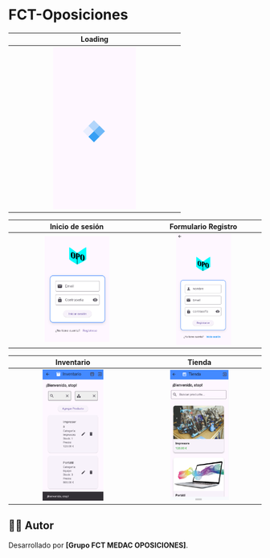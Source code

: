 # FCT-Oposiciones

|                              Loading                              | 
|:----------------------------------------------------------------------------:|
| <img src="https://github.com/Daaviiidd/FCT-Zaitec/blob/main/fct_inventario/assets/images/loading.png" style="height: 50%; width:50%;"/>  |2

|                               Inicio de sesión                              |                                   Formulario Registro                                    |
|:------------------------------------------------------------------------------:|:------------------------------------------------------------------------------:|
|  <img src="https://github.com/Daaviiidd/FCT-Zaitec/blob/main/fct_inventario/assets/images/login.png" style="height: 50%; width:50%;"/>  |  <img src="https://github.com/Daaviiidd/FCT-Zaitec/blob/main/fct_inventario/assets/images/register.png" style="height: 50%; width:50%;"/>  |

|                               Inventario                              |                                   Tienda                                    |
|:------------------------------------------------------------------------------:|:------------------------------------------------------------------------------:|
| <img src="https://github.com/Daaviiidd/FCT-Zaitec/blob/main/fct_inventario/assets/images/inventario.png" style="height: 50%; width:50%;"/>  | <img src="https://github.com/Daaviiidd/FCT-Zaitec/blob/main/fct_inventario/assets/images/tienda.png" style="height: 50%; width:50%;"/>  |








## 👨‍💻 Autor

Desarrollado por **[Grupo FCT MEDAC OPOSICIONES]**.
